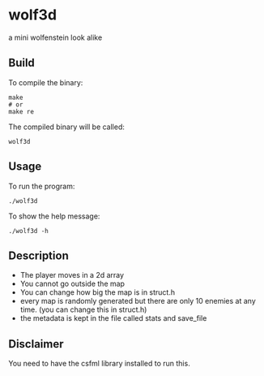 # wolf3d

a mini wolfenstein look alike

## Build

To compile the binary:

    make
    # or
    make re

The compiled binary will be called:

    wolf3d

## Usage

To run the program:

    ./wolf3d

To show the help message:

    ./wolf3d -h

## Description

- The player moves in a 2d array
- You cannot go outside the map
- You can change how big the map is in struct.h
- every map is randomly generated but there are only 10 enemies at any time. (you can change this in struct.h)
- the metadata is kept in the file called stats and save_file

## Disclaimer

You need to have the csfml library installed to run this.
